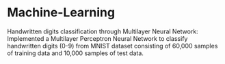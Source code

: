 # Machine-Learning

Handwritten digits classification through Multilayer Neural Network: Implemented a Multilayer Perceptron Neural Network to classify handwritten digits (0-9) from MNIST dataset
consisting of 60,000 samples of training data and 10,000 samples of test data.

